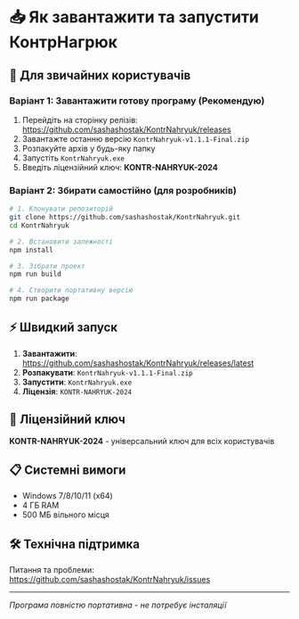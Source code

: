 # 📥 Як завантажити та запустити КонтрНагрюк

## 🎯 Для звичайних користувачів

### Варіант 1: Завантажити готову програму (Рекомендую)
1. Перейдіть на сторінку релізів: https://github.com/sashashostak/KontrNahryuk/releases
2. Завантажте останню версію `KontrNahryuk-v1.1.1-Final.zip`
3. Розпакуйте архів у будь-яку папку
4. Запустіть `KontrNahryuk.exe`
5. Введіть ліцензійний ключ: **KONTR-NAHRYUK-2024**

### Варіант 2: Збирати самостійно (для розробників)
```bash
# 1. Клонувати репозиторій
git clone https://github.com/sashashostak/KontrNahryuk.git
cd KontrNahryuk

# 2. Встановити залежності
npm install

# 3. Зібрати проект
npm run build

# 4. Створити портативну версію
npm run package
```

## ⚡ Швидкий запуск
1. **Завантажити**: https://github.com/sashashostak/KontrNahryuk/releases/latest
2. **Розпакувати**: `KontrNahryuk-v1.1.1-Final.zip`
3. **Запустити**: `KontrNahryuk.exe`
4. **Ліцензія**: `KONTR-NAHRYUK-2024`

## 🔑 Ліцензійний ключ
**KONTR-NAHRYUK-2024** - універсальний ключ для всіх користувачів

## 📋 Системні вимоги
- Windows 7/8/10/11 (x64)
- 4 ГБ RAM
- 500 МБ вільного місця

## 🛠️ Технічна підтримка
Питання та проблеми: https://github.com/sashashostak/KontrNahryuk/issues

---
*Програма повністю портативна - не потребує інсталяції*